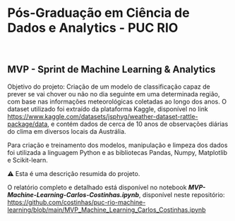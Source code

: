 # Pós-Graduação em Ciência de Dados e Analytics - PUC RIO

<br>

## MVP - Sprint de Machine Learning & Analytics

Objetivo do projeto:
Criação de um modelo de classificação capaz de prever se vai chover ou não no dia seguinte em uma determinada região, com base nas informações meteorológicas coletadas ao longo dos anos. O dataset utilizado foi extraído da plataforma Kaggle, disponível no link https://www.kaggle.com/datasets/jsphyg/weather-dataset-rattle-package/data, e contém dados de cerca de 10 anos de observações diárias do clima em diversos locais da Austrália. 

Para criação e treinamento dos modelos, manipulação e limpeza dos dados foi utilizada a linguagem Python e as bibliotecas Pandas, Numpy, Matplotlib e Scikit-learn.

⚠ Esta é uma descrição resumida do projeto. 

O relatório completo e detalhado está disponível no notebook ***MVP-Machine-Learning-Carlos-Costinhas.ipynb***, disponível neste repositório: <br>
https://github.com/costinhas/puc-rio-machine-learning/blob/main/MVP_Machine_Learning_Carlos_Costinhas.ipynb
